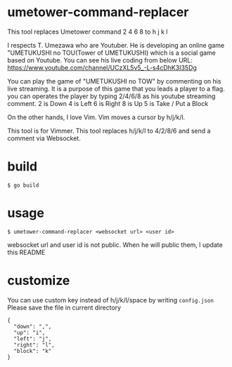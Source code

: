 # umetower-command-replacer
This tool replaces Umetower command 2 4 6 8 to h j k l

I respects T. Umezawa who are Youtuber.
He is developing an online game "UMETUKUSHI no TOU(Tower of UMETUKUSHI) which is a social game based on Youtube.
You can see his live coding from below URL:
https://www.youtube.com/channel/UCzXL5v5_-L-s4cDhK3I35Dg

You can play the game of "UMETUKUSHI no TOW" by commenting on his live streaming. It is a purpose of this game that you leads a player to a flag. you can operates the player by typing 2/4/6/8 as his youtube streaming comment.
2 is Down
4 is Left
6 is Right
8 is Up
5 is Take / Put a Block

On the other hands, I love Vim. Vim moves a cursor by h/j/k/l.

This tool is for Vimmer. This tool replaces h/j/k/l to 4/2/8/6 and send a comment via Websocket.

# build
```
$ go build 
```

# usage
```
$ umetower-command-replacer <websocket url> <user id>
```

websocket url and user id is not public.
When he will public them, I update this README

# customize
You can use custom key instead of h/j/k/l/space by writing `config.json`
Please save the file in current directory

```
{
  "down": ",",
  "up": "i",
  "left": "j",
  "right": "l",
  "block": "k"
}
```



